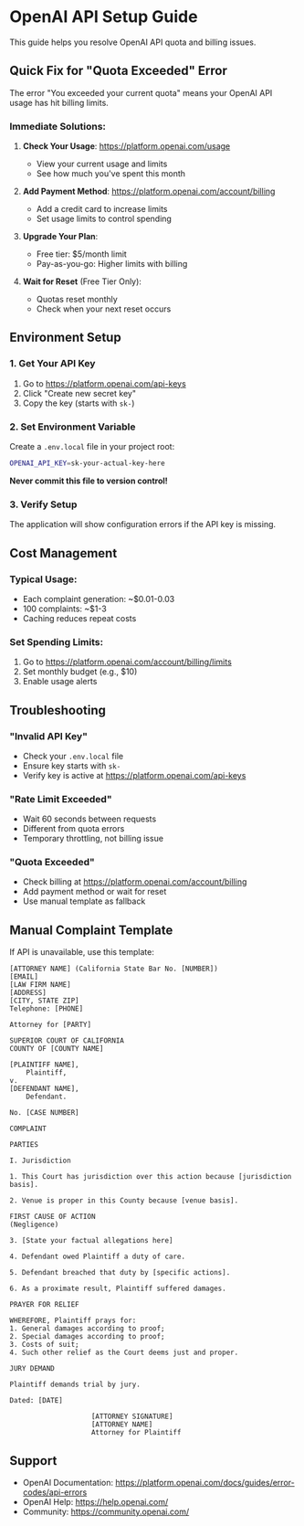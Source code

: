 # OpenAI API Setup Guide

This guide helps you resolve OpenAI API quota and billing issues.

## Quick Fix for "Quota Exceeded" Error

The error "You exceeded your current quota" means your OpenAI API usage has hit billing limits.

### Immediate Solutions:

1. **Check Your Usage**: https://platform.openai.com/usage
   - View your current usage and limits
   - See how much you've spent this month

2. **Add Payment Method**: https://platform.openai.com/account/billing
   - Add a credit card to increase limits
   - Set usage limits to control spending

3. **Upgrade Your Plan**:
   - Free tier: $5/month limit
   - Pay-as-you-go: Higher limits with billing

4. **Wait for Reset** (Free Tier Only):
   - Quotas reset monthly
   - Check when your next reset occurs

## Environment Setup

### 1. Get Your API Key
1. Go to https://platform.openai.com/api-keys
2. Click "Create new secret key"
3. Copy the key (starts with `sk-`)

### 2. Set Environment Variable
Create a `.env.local` file in your project root:

```bash
OPENAI_API_KEY=sk-your-actual-key-here
```

**Never commit this file to version control!**

### 3. Verify Setup
The application will show configuration errors if the API key is missing.

## Cost Management

### Typical Usage:
- Each complaint generation: ~$0.01-0.03
- 100 complaints: ~$1-3
- Caching reduces repeat costs

### Set Spending Limits:
1. Go to https://platform.openai.com/account/billing/limits
2. Set monthly budget (e.g., $10)
3. Enable usage alerts

## Troubleshooting

### "Invalid API Key"
- Check your `.env.local` file
- Ensure key starts with `sk-`
- Verify key is active at https://platform.openai.com/api-keys

### "Rate Limit Exceeded"
- Wait 60 seconds between requests
- Different from quota errors
- Temporary throttling, not billing issue

### "Quota Exceeded"
- Check billing at https://platform.openai.com/account/billing
- Add payment method or wait for reset
- Use manual template as fallback

## Manual Complaint Template

If API is unavailable, use this template:

```
[ATTORNEY NAME] (California State Bar No. [NUMBER])
[EMAIL]
[LAW FIRM NAME]
[ADDRESS]
[CITY, STATE ZIP]
Telephone: [PHONE]

Attorney for [PARTY]

SUPERIOR COURT OF CALIFORNIA
COUNTY OF [COUNTY NAME]

[PLAINTIFF NAME],
    Plaintiff,
v.
[DEFENDANT NAME],
    Defendant.

No. [CASE NUMBER]

COMPLAINT

PARTIES

I. Jurisdiction

1. This Court has jurisdiction over this action because [jurisdiction basis].

2. Venue is proper in this County because [venue basis].

FIRST CAUSE OF ACTION
(Negligence)

3. [State your factual allegations here]

4. Defendant owed Plaintiff a duty of care.

5. Defendant breached that duty by [specific actions].

6. As a proximate result, Plaintiff suffered damages.

PRAYER FOR RELIEF

WHEREFORE, Plaintiff prays for:
1. General damages according to proof;
2. Special damages according to proof;
3. Costs of suit;
4. Such other relief as the Court deems just and proper.

JURY DEMAND

Plaintiff demands trial by jury.

Dated: [DATE]

                    [ATTORNEY SIGNATURE]
                    [ATTORNEY NAME]
                    Attorney for Plaintiff
```

## Support

- OpenAI Documentation: https://platform.openai.com/docs/guides/error-codes/api-errors
- OpenAI Help: https://help.openai.com/
- Community: https://community.openai.com/
